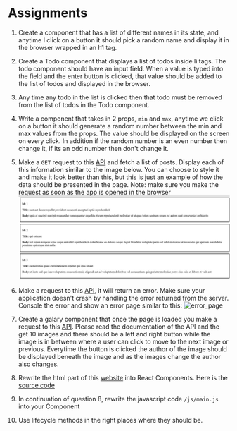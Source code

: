 # Assignments

1. Create a component that has a list of different names in its state, and anytime I click on a button it should pick a random name and display it in the browser wrapped in an h1 tag.

2. Create a Todo component that displays a list of todos inside li tags. The todo component should have an input field. When a value is typed into the field and the enter button is clicked, that value should be added to the list of todos and displayed in the browser.

3. Any time any todo in the list is clicked then that todo must be removed from the list of todos in the Todo component.

4. Write a component that takes in 2 props, `min` and `max`, anytime we click on a button it should generate a random number between the min and max values from the props. The value should be displayed on the screen on every click. In addition if the random number is an even number then change it, if its an odd number then don't change it.

5. Make a `GET` request to this [API](https://jsonplaceholder.typicode.com/posts) and fetch a list of posts. Display each of this information similar to the image below. You can choose to style it and make it look better than this, but this is just an example of how the data should be presented in the page. Note: make sure you make the request as soon as the app is opened in the browser
   ![display_data_from_api_demo](https://raw.githubusercontent.com/rotimi-best/react-tutorial/master/lesson_one/assets/display_data_from_api_demo.jpg)

6. Make a request to this [API](https://github.com/kkmkkkkk), it will return an error. Make sure your application doesn't crash by handling the error returned from the server. Console the error and show an error page similar to this:
   ![error_page](https://raw.githubusercontent.com/janmisek/ember-error-handler/master/github/error-prod.png)

7. Create a galary component that once the page is loaded you make a request to this [API](https://picsum.photos). Please read the documentation of the API and the get 10 images and there should be a left and right button while the image is in between where a user can click to move to the next image or previous. Everytime the button is clicked the author of the image should be displayed beneath the image and as the images change the author also changes.

8. Rewrite the html part of this [website](https://mybookmarker.glitch.me) into React Components. Here is the [source code](https://github.com/rotimi-best/bookmarker)

9. In continuation of question 8, rewrite the javascript code `/js/main.js` into your Component

10. Use lifecycle methods in the right places where they should be.
